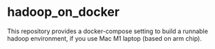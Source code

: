 # hadoop_on_docker
This repository provides a docker-compose setting to build a runnable hadoop environment, if you use Mac M1 laptop (based on arm chip).
